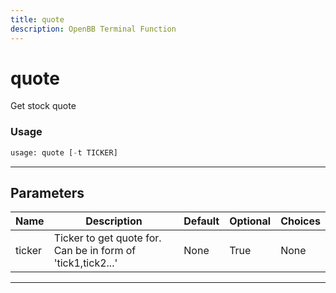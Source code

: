 ```yaml
---
title: quote
description: OpenBB Terminal Function
---
```


# quote

Get stock quote

### Usage

```python
usage: quote [-t TICKER]
```

---

## Parameters

| Name | Description | Default | Optional | Choices |
| ---- | ----------- | ------- | -------- | ------- |
| ticker | Ticker to get quote for. Can be in form of 'tick1,tick2...' | None | True | None |
---

